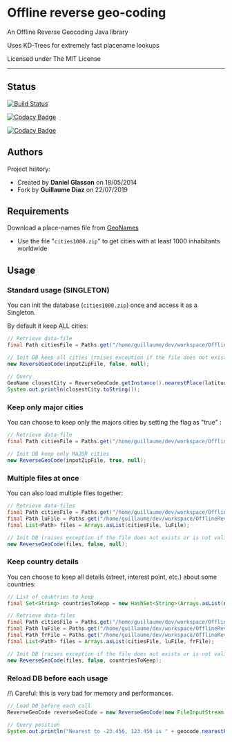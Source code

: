 # Offline reverse geo-coding

An Offline Reverse Geocoding Java library

Uses KD-Trees for extremely fast placename lookups

Licensed under The MIT License

--------------------------

## Status

[![Build Status](https://travis-ci.org/guihome-diaz/OfflineReverseGeocode.svg?branch=master)](https://travis-ci.org/guihome-diaz/OfflineReverseGeocode)

[![Codacy Badge](https://api.codacy.com/project/badge/Grade/c05be21e15b74566ba4b7a32ada9b1de)](https://www.codacy.com/app/guihome-diaz/OfflineReverseGeocode?utm_source=github.com&amp;utm_medium=referral&amp;utm_content=guihome-diaz/OfflineReverseGeocode&amp;utm_campaign=Badge_Grade)

[![Codacy Badge](https://api.codacy.com/project/badge/Coverage/c05be21e15b74566ba4b7a32ada9b1de)](https://www.codacy.com/app/guihome-diaz/OfflineReverseGeocode?utm_source=github.com&amp;utm_medium=referral&amp;utm_content=guihome-diaz/OfflineReverseGeocode&amp;utm_campaign=Badge_Coverage)

## Authors
Project history:
- Created by **Daniel Glasson** on 18/05/2014
- Fork by **Guillaume Diaz** on 22/07/2019

## Requirements

Download a place-names file from [GeoNames](http://download.geonames.org/export/dump/)

- Use the file "<code>cities1000.zip</code>" to get cities with at least 1000 inhabitants worldwide

## Usage

### Standard usage (SINGLETON)

You can init the database (<code>cities1000.zip</code>) once and access it as a Singleton. 

By default it keep ALL cities:

```java
// Retrieve data-file
final Path citiesFile = Paths.get("/home/guillaume/dev/workspace/OfflineReverseGeocode/src/test/resources/cities1000.zip");

// Init DB keep all cities (raises exception if the file does not exists or is not valid)
new ReverseGeoCode(inputZipFile, false, null);
		
// Query
GeoName closestCity = ReverseGeoCode.getInstance().nearestPlace(latitude, longitude);
System.out.println(closestCity.toString());
```

### Keep only major cities

You can choose to keep only the majors cities by setting the flag as "true" :

```java
// Retrieve data-file
final Path citiesFile = Paths.get("/home/guillaume/dev/workspace/OfflineReverseGeocode/src/test/resources/cities1000.zip");

// Init DB keep only MAJOR cities
new ReverseGeoCode(inputZipFile, true, null);
```

### Multiple files at once

You can also load multiple files together:

```java
// Retrieve data-files
final Path citiesFile = Paths.get("/home/guillaume/dev/workspace/OfflineReverseGeocode/src/test/resources/cities1000.zip");
final Path luFile = Paths.get("/home/guillaume/dev/workspace/OfflineReverseGeocode/src/test/resources/LU.zip");
final List<Path> files = Arrays.asList(citiesFile, luFile);

// Init DB (raises exception if the file does not exists or is not valid)
new ReverseGeoCode(files, false, null);
```

### Keep country details

You can choose to keep all details (street, interest point, etc.) about some countries:

```java
// List of countries to keep
final Set<String> countriesToKepp = new HashSet<String>(Arrays.asList(new String[] {"FR", "LU"}));

// Retrieve data-files
final Path citiesFile = Paths.get("/home/guillaume/dev/workspace/OfflineReverseGeocode/src/test/resources/cities1000.zip");
final Path luFile = Paths.get("/home/guillaume/dev/workspace/OfflineReverseGeocode/src/test/resources/LU.zip");
final Path frFile = Paths.get("/home/guillaume/dev/workspace/OfflineReverseGeocode/src/test/resources/FR.zip");
final List<Path> files = Arrays.asList(citiesFile, luFile, frFile);

// Init DB (raises exception if the file does not exists or is not valid)
new ReverseGeoCode(files, false, countriesToKeep);
```

### Reload DB before each usage

/!\ Careful: this is very bad for memory and performances.

```java
// Load DB before each call
ReverseGeoCode reverseGeoCode = new ReverseGeoCode(new FileInputStream("/opt/portal/data/cities1000.txt"), true);

// Query position
System.out.println("Nearest to -23.456, 123.456 is " + geocode.nearestPlace(-23.456, 123.456));
```
